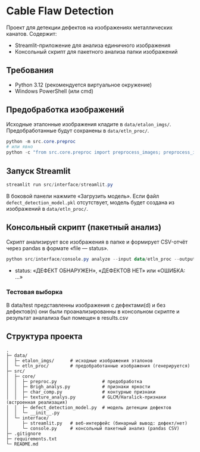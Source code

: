 # Cable Flaw Detection

Проект для детекции дефектов на изображениях металлических канатов. Содержит:
- Streamlit-приложение для анализа единичного изображения
- Консольный скрипт для пакетного анализа папки изображений

## Требования
- Python 3.12 (рекомендуется виртуальное окружение)
- Windows PowerShell (или cmd)

## Предобработка изображений
Исходные эталонные изображения кладите в `data/etalon_imgs/`. Предобработанные будут сохранены в `data/etln_proc/`.
```powershell
python -m src.core.preproc
# или явно
python -c "from src.core.preproc import preprocess_images; preprocess_images('data/etalon_imgs','data/etln_proc')"
```

## Запуск Streamlit
```powershell
streamlit run src/interface/streamlit.py
```
В боковой панели нажмите «Загрузить модель». Если файл `defect_detection_model.pkl` отсутствует, модель будет создана из изображений в `data/etln_proc/`.

## Консольный скрипт (пакетный анализ)
Скрипт анализирует все изображения в папке и формирует CSV-отчёт через pandas в формате «file — status».
```powershell
python src/interface/console.py analyze --input data/etln_proc --output results.csv --model defect_detection_model.pkl
```
- status: «ДЕФЕКТ ОБНАРУЖЕН», «ДЕФЕКТОВ НЕТ» или «ОШИБКА: …»

### Тестовая выборка
В data/test представленны изображения с дефектами(d) и без дефектов(n) они были проанализированны в консольном скрипте и результат аналализа был помещен в results.csv

## Структура проекта
```
.
├─ data/
│  ├─ etalon_imgs/      # исходные изображения эталонов
│  └─ etln_proc/        # предобработанные изображения (генерируется)
├─ src/
│  ├─ core/
│  │  ├─ preproc.py                 # предобработка
│  │  ├─ Brigh_analys.py            # признаки яркости
│  │  ├─ char_comp.py               # контурные признаки
│  │  ├─ texture_analys.py          # GLCM/Haralick-признаки (встроенная реализация)
│  │  ├─ defect_detection_model.py  # модель детекции дефектов
│  │  └─ __init__.py
│  └─ interface/
│     ├─ streamlit.py   # веб-интерфейс (бинарный вывод: дефект/нет)
│     └─ console.py     # консольный пакетный анализ (pandas CSV)
├─ .gitignore
├─ requirements.txt
└─ README.md
```
